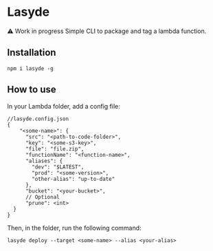 # Lasyde
:warning: Work in progress
Simple CLI to package and tag a lambda function.

## Installation

`npm i lasyde -g`

## How to use

In your Lambda folder, add a config file:

```
//lasyde.config.json
{
    "<some-name>": {
      "src": "<path-to-code-folder>",
      "key": "<some-s3-key>",
      "file": "file.zip",
      "functionName": "<function-name>",
      "aliases": {
        "dev": "$LATEST",
        "prod": "<some-version>",
        "other-alias": "up-to-date"
      },
      "bucket": "<your-bucket>",
      // Optional
      "prune": <int>
  }
}
```

Then, in the folder, run the following command:

`lasyde deploy --target <some-name> --alias <your-alias>`
